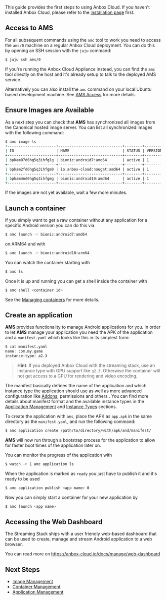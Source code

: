 This guide provides the first steps to using Anbox Cloud. If you haven't installed Anbox Cloud, please refer to the [installation page](https://discourse.ubuntu.com/t/installation-quickstart/17744) first.

## Access to AMS

For all subsequent commands using the `amc` tool to work you need to access the `ams/0` machine on a regular Anbox Cloud deployment. You can do this by opening an SSH session with the `juju` command:

```bash
$ juju ssh ams/0
```

If you're running the Anbox Cloud Appliance instead, you can find the `amc` tool directly on the host and it's already setup to talk to the deployed AMS service.

Alternatively you can also install the `amc` command on your local Ubuntu based development machine. See [AMS Access](https://discourse.ubuntu.com/t/managing-ams-access/17774) for more details.

## Ensure Images are Available

As a next step you can check that **AMS** has synchronized all images from the Canonical hosted
image server. You can list all synchronized images with the following command:

```bash
$ amc image ls
+----------------------+-----------------------------+--------+----------+---------+
| ID                   | NAME                        | STATUS | VERSIONS | DEFAULT |
+----------------------+-----------------------------+--------+----------+---------+
| bpkam07d6hg5q3ihfglg | bionic:android7:amd64       | active | 1        | true    |
+----------------------+-----------------------------+--------+----------+---------+
| bpkam2fd6hg5q3ihfgm0 | io.anbox-cloud:nougat:amd64 | active | 1        | false   |
+----------------------+-----------------------------+--------+----------+---------+
| bpkam4nd6hg5q3ihfgmg | bionic:android10:amd64      | active | 1        | false   |
+----------------------+-----------------------------+--------+----------+---------+
```

If the images are not yet available, wait a few more minutes.

## Launch a container
If you simply want to get a raw container without any application for a specific Android version
you can do this via

```bash
$ amc launch -r bionic:android7:amd64
```

on ARM64 and with

```bash
$ amc launch -r bionic:android10:arm64
```

You can watch the container starting with

```bash
$ amc ls
```

Once it is up and running you can get a shell inside the container with

```bash
$ amc shell <container id>
```

See the [Managing containers](https://discourse.ubuntu.com/t/managing-containers/17763) for more details.

## Create an application
**AMS** provides functionality to manage Android applications for you. In order to let **AMS**
manage your application you need the APK of the application and a `manifest.yaml` which looks like this in its simplest form:

```bash
$ cat manifest.yaml
name: com.my.game
instance-type: a2.3
```

> **Hint**: If you deployed Anbox Cloud with the streaming stack, use an instance type with GPU support like `g2.3`. Otherwise the container will not get access to a GPU for rendering and video
encoding.

The manifest basically defines the name of the application and which instance type the application
should use as well as more advanced configuration like [Addons](https://discourse.ubuntu.com/t/managing-addons/17759), permissions and others . You can find more details about manifest format and the available instance types in the [Application Management](https://discourse.ubuntu.com/t/managing-applications/17760) and [Instance Types](https://discourse.ubuntu.com/t/instances-types-reference/17764) sections.

To create the application with `ams`, place the APK as `app.apk` in the same directory as the `manifest.yaml`, and run the following command:

```bash
$ amc application create /path/to/directory/with/apk/and/manifest/
```

**AMS** will now run through a bootstrap process for the application to allow for faster boot times of
the application later on.

You can monitor the progress of the application with

```bash
$ watch -n 1 amc application ls
```

When the application is marked as `ready` you just have to publish it and it's ready to be used

```bash
$ amc application publish <app name> 0
```

Now you can simply start a container for your new application by

```bash
$ amc launch <app name>
```

## Accessing the Web Dashboard

The Streaming Stack ships with a user friendly web-based dashboard that can be used to create, manage and stream Android application to a web browser.

You can read more on https://anbox-cloud.io/docs/manage/web-dashboard

## Next Steps
* [Image Management](https://discourse.ubuntu.com/t/managing-images/17758)
* [Container Management](https://discourse.ubuntu.com/t/managing-containers/17763)
* [Application Management](https://discourse.ubuntu.com/t/managing-applications/17760)
